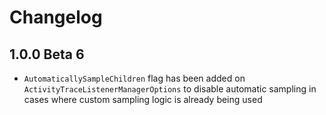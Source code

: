 ﻿# Changelog

## 1.0.0 Beta 6

* `AutomaticallySampleChildren` flag has been added on
  `ActivityTraceListenerManagerOptions` to disable automatic sampling in cases
  where custom sampling logic is already being used
